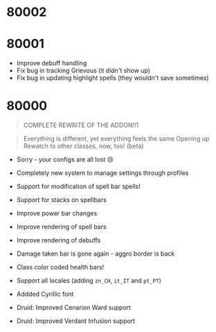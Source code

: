 # 80002


# 80001

* Improve debuff handling
* Fix bug in tracking Grievous (it didn't show up)
* Fix bug in updating highlight spells (they wouldn't save sometimes)

# 80000

> COMPLETE REWRITE OF THE ADDON!!1

> Everything is different, yet everything feels the same
> Opening up Rewatch to other classes, now, too! (beta)

* Sorry - your configs are all lost 😢
* Completely new system to manage settings through profiles
* Support for modification of spell bar spells!
* Support for stacks on spellbars
* Improve power bar changes
* Improve rendering of spell bars
* Improve rendering of debuffs
* Damage taken bar is gone again - aggro border is back
* Class color coded health bars!
* Support all locales (adding `zn_CH`, `it_IT` and `pt_PT`)
* Addded Cyrillic font

* Druid: Improved Cenarion Ward support
* Druid: Improved Verdant Infusion support